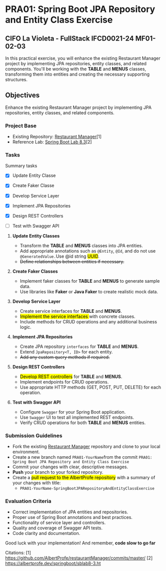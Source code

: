 # PRA01: Spring Boot JPA Repository and Entity Class Exercise

## CIFO La Violeta - FullStack IFCD0021-24 MF01-02-03

In this practical exercise, you will enhance the existing Restaurant Manager project by implementing JPA repositories, entity classes, and related components. You'll be working with the **TABLE** and **MENUS** classes, transforming them into entities and creating the necessary supporting structures.

## Objectives

Enhance the existing Restaurant Manager project by implementing JPA repositories, entity classes, and related components.

### Project Base

- Existing Repository: [Restaurant Manager](https://github.com/AlbertProfe/restaurantManager/commits/master/)[1]
- Reference Lab: [Spring Boot Lab 8.3](https://albertprofe.dev/springboot/sblab8-3.html)[2]

### Tasks

Summary tasks

- [X] Update Entity Classe
- [X] Create Faker Classe
- [X] Develop Service Layer
- [X] Implement JPA Repositories
- [X] Design REST Controllers
- [ ] Test with Swagger API



1. **Update Entity Classes**
   
   - Transform the **TABLE** and **MENUS** classes into JPA entities.
   - Add appropriate annotations such as `@Entity`, `@Id`, and do not use `@GeneratedValue.`Use @id string <mark>UUID</mark>.
   - ~~Define relationships between entities if necessary.~~

2. **Create Faker Classes**
   
   - Implement faker classes for **TABLE** and **MENUS** to generate sample data.
   - Use libraries like **Faker** or **Java Faker** to create realistic mock data.

3. **Develop Service Layer**
   
   - Create service interfaces for **TABLE** and **MENUS**.
   - <mark>Implement the service interfaces </mark>with concrete classes.
   - Include methods for CRUD operations and any additional business logic.

4. **Implement JPA Repositories**
   
   - Create JPA repository `interfaces` for **TABLE** and **MENUS**.
   - Extend `JpaRepository<T, ID>` for each entity.
   - ~~Add any custom query methods if required.~~

5. **Design REST Controllers**
   
   - <mark>Develop REST controllers</mark> for **TABLE** and **MENUS**.
   - Implement endpoints for CRUD operations.
   - Use appropriate HTTP methods (GET, POST, PUT, DELETE) for each operation.

6. **Test with Swagger API**
   
   - Configure `Swagger` for your Spring Boot application.
   - Use `Swagger` UI to test all implemented REST endpoints.
   - Verify CRUD operations for both **TABLE** and **MENUS** entities.

### Submission Guidelines

- Fork the existing [Restaurant Manager](https://github.com/AlbertProfe/restaurantManager/commits/master/) repository and clone to your local environment.
- Create a new branch named `PRA01-YourName`from the commit `PRA01: Spring Boot JPA Repository and Entity Class Exercise`
- Commit your changes with clear, descriptive messages.
- **Push** your branch to your forked repository.
- Create a <mark>pull request to the AlbertProfe repository</mark> with a summary of your changes with title: 
  - `PRA01-YourName-SpringBootJPARepositoryAndEntityClassExercise`

### Evaluation Criteria

- Correct implementation of JPA entities and repositories.
- Proper use of Spring Boot annotations and best practices.
- Functionality of service layer and controllers.
- Quality and coverage of Swagger API tests.
- Code clarity and documentation.

Good luck with your implementation! And remember, **code slow to go far**

Citations:
[1] https://github.com/AlbertProfe/restaurantManager/commits/master/
[2] https://albertprofe.dev/springboot/sblab8-3.ht
